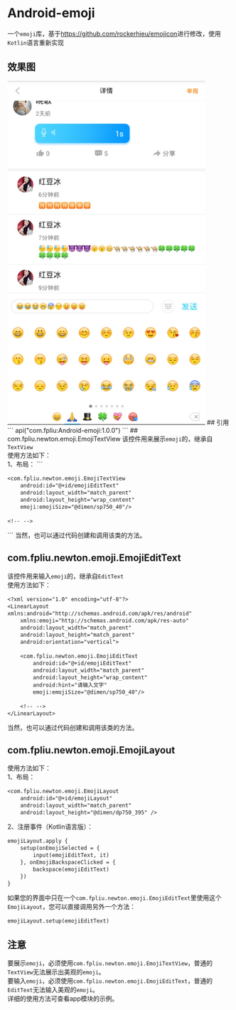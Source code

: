 # Android-emoji
一个<code>emoji</code>库，基于<a href="https://github.com/rockerhieu/emojicon" target="_blank">https://github.com/rockerhieu/emojicon</a>进行修改，使用<code>Kotlin</code>语言重新实现

## 效果图
<img src="./effect.jpg" width="445" height="774" alt="效果图" />
## 引用
```
api("com.fpliu:Android-emoji:1.0.0")
```
## com.fpliu.newton.emoji.EmojiTextView
该控件用来展示<code>emoji</code>的，继承自<code>TextView</code><br>
使用方法如下：<br>
1、布局：
```
<?xml version="1.0" encoding="utf-8"?>
<LinearLayout xmlns:android="http://schemas.android.com/apk/res/android"
    xmlns:emoji="http://schemas.android.com/apk/res-auto"
    android:layout_width="match_parent"
    android:layout_height="match_parent"
    android:orientation="vertical">

    <com.fpliu.newton.emoji.EmojiTextView
        android:id="@+id/emojiEditText"
        android:layout_width="match_parent"
        android:layout_height="wrap_content"
        emoji:emojiSize="@dimen/sp750_40"/>

    <!-- -->
</LinearLayout>
```
当然，也可以通过代码创建和调用该类的方法。

## com.fpliu.newton.emoji.EmojiEditText
该控件用来输入<code>emoji</code>的，继承自<code>EditText</code><br>
使用方法如下：<br>
```
<?xml version="1.0" encoding="utf-8"?>
<LinearLayout xmlns:android="http://schemas.android.com/apk/res/android"
    xmlns:emoji="http://schemas.android.com/apk/res-auto"
    android:layout_width="match_parent"
    android:layout_height="match_parent"
    android:orientation="vertical">

    <com.fpliu.newton.emoji.EmojiEditText
        android:id="@+id/emojiEditText"
        android:layout_width="match_parent"
        android:layout_height="wrap_content"
        android:hint="请输入文字"
        emoji:emojiSize="@dimen/sp750_40"/>
    
    <!-- -->
</LinearLayout>
```
当然，也可以通过代码创建和调用该类的方法。

## com.fpliu.newton.emoji.EmojiLayout
使用方法如下：<br>
1、布局：
```
<com.fpliu.newton.emoji.EmojiLayout
    android:id="@+id/emojiLayout"
    android:layout_width="match_parent"
    android:layout_height="@dimen/dp750_395" />
```
2、注册事件（Kotlin语言版）：
```
emojiLayout.apply {
    setup(onEmojiSelected = {
        input(emojiEditText, it)
    }, onEmojiBackspaceClicked = {
        backspace(emojiEditText)
    }) 
}
```
如果您的界面中只在一个<code>com.fpliu.newton.emoji.EmojiEditText</code>里使用这个<code>EmojiLayout</code>，您可以直接调用另外一个方法：
```
emojiLayout.setup(emojiEditText)
```

## 注意
要展示<code>emoji</code>，必须使用<code>com.fpliu.newton.emoji.EmojiTextView</code>，普通的<code>TextView</code>无法展示出美观的<code>emoji</code>。<br>
要输入<code>emoji</code>，必须使用<code>com.fpliu.newton.emoji.EmojiEditText</code>，普通的<code>EditText</code>无法输入美观的<code>emoji</code>。<br>
详细的使用方法可查看app模块的示例。
